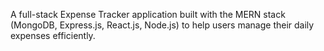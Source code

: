 A full-stack Expense Tracker application built with the MERN stack (MongoDB, Express.js, React.js, Node.js) to help users manage their daily expenses efficiently.
